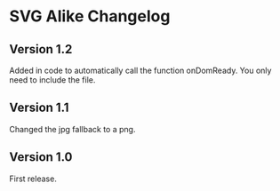 # SVG Alike Changelog

## Version 1.2

Added in code to automatically call the function onDomReady. You only need to include the file.

## Version 1.1

Changed the jpg fallback to a png.

## Version 1.0

First release.